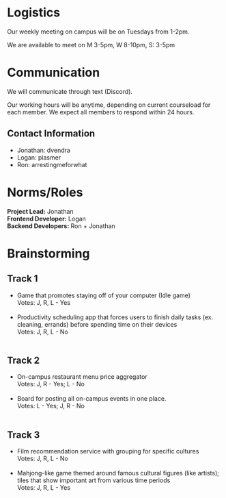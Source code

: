 # Logistics

Our weekly meeting on campus will be on Tuesdays from 1-2pm.

We are available to meet on M 3-5pm, W 8-10pm, S: 3-5pm

# Communication

We will communicate through text (Discord).

Our working hours will be anytime, depending on current courseload for each member. We expect all members to respond within 24 hours.

## Contact Information

-   Jonathan: dvendra
-   Logan: plasmer
-   Ron: arrestingmeforwhat

# Norms/Roles

**Project Lead:** Jonathan
</br>
**Frontend Developer:** Logan
</br>
**Backend Developers:** Ron + Jonathan

# Brainstorming

## Track 1

-   Game that promotes staying off of your computer (Idle game)
    </br>
    Votes: J, R, L - Yes
    </br>
    </br>
-   Productivity scheduling app that forces users to finish daily tasks (ex. cleaning, errands) before spending time on their devices
    </br>
    Votes: J, R, L - No
    </br>
    </br>

## Track 2

-   On-campus restaurant menu price aggregator
    </br>
    Votes: J, R - Yes; L - No
    </br>
    </br>
-   Board for posting all on-campus events in one place.
    </br>
    Votes: L - Yes; J, R - No
    </br>
    </br>

## Track 3

-   Film recommendation service with grouping for specific cultures
    </br>
    Votes: J, R, L - No
    </br>
    </br>
-   Mahjong-like game themed around famous cultural figures (like artists); tiles that show important art from various time periods
    </br>
    Votes: J, R, L - Yes
    </br>
    </br>
